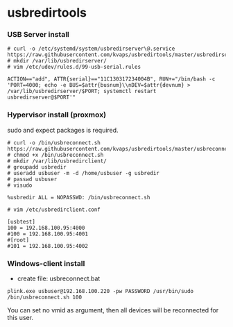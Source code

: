 usbredirtools
=============

### USB Server install
```
# curl -o /etc/systemd/system/usbredirserver\@.service https://raw.githubusercontent.com/kvaps/usbredirtools/master/usbredirserver%40.service
# mkdir /var/lib/usbredirserver/
# vim /etc/udev/rules.d/99-usb-serial.rules
```
```
ACTION=="add", ATTR{serial}=="11C130317234004B", RUN+="/bin/bash -c 'PORT=4000; echo -e BUS=$attr{busnum}\\nDEV=$attr{devnum} > /var/lib/usbredirserver/$PORT; systemctl restart usbredirserver@$PORT'"
```

### Hypervisor install (proxmox)
sudo and expect packages is required.
```
# curl -o /bin/usbreconnect.sh https://raw.githubusercontent.com/kvaps/usbredirtools/master/usbreconnect.sh
# chmod +x /bin/usbreconnect.sh 
# mkdir /var/lib/usbredirclient/
# groupadd usbredir
# useradd usbuser -m -d /home/usbuser -g usbredir
# passwd usbuser
# visudo
```
```
%usbredir ALL = NOPASSWD: /bin/usbreconnect.sh
```
```
# vim /etc/usbredirclient.conf
```
```
[usbtest]
100 = 192.168.100.95:4000
#100 = 192.168.100.95:4001
#[root]
#101 = 192.168.100.95:4002

```

### Windows-client install

  - create file: usbreconnect.bat
```
plink.exe usbuser@192.168.100.220 -pw PASSWORD /usr/bin/sudo /bin/usbreconnect.sh 100
```
You can set no vmid as argument, then all devices will be reconnected for this user.
